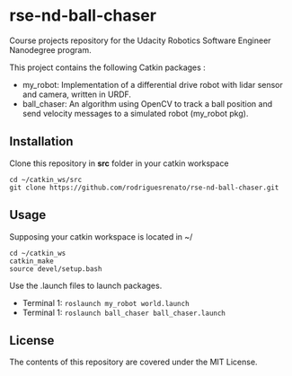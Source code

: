 # rse-nd-ball-chaser
Course projects repository for the Udacity Robotics Software Engineer Nanodegree program.

This project contains the following Catkin packages :
* my_robot: Implementation of a differential drive robot with lidar sensor and camera, written in URDF.
* ball_chaser: An algorithm using OpenCV to track a ball position and send velocity messages to a simulated robot (my_robot pkg).


## Installation
Clone this repository in **src** folder in your catkin workspace
```
cd ~/catkin_ws/src
git clone https://github.com/rodriguesrenato/rse-nd-ball-chaser.git
```
## Usage
Supposing your catkin workspace is located in ~/
```
cd ~/catkin_ws
catkin_make
source devel/setup.bash
```
Use the .launch files to launch packages.
* Terminal 1: `roslaunch my_robot world.launch`
* Terminal 1: `roslaunch ball_chaser ball_chaser.launch`

## License
The contents of this repository are covered under the MIT License.
